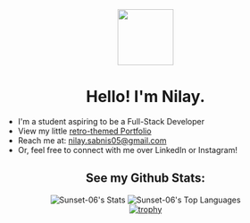 <div id="header" align="center">
  <img src="https://media.giphy.com/media/v1.Y2lkPTc5MGI3NjExeXJlZmFmZWQ0bXQxN3VkNWZmcHdveGU2MzhxMm1ldm9odXNzNnh1NCZlcD12MV9pbnRlcm5hbF9naWZfYnlfaWQmY3Q9Zw/3o6ZsZwsU65E0qcok8/giphy.gif" width="100"/>
  <h1>Hello! I'm Nilay.</h1>
</div>
<div>
  <ul>
    <li>I'm a student aspiring to be a Full-Stack Developer</li>
    <li>View my little <a href="https://sunset-06.github.io/">retro-themed Portfolio</a></li>
    <li>Reach me at: <a href="mailto:nilay.sabnis05@gmail.com">nilay.sabnis05@gmail.com</a></li>
    <li>Or, feel free to connect with  me over LinkedIn or Instagram!</li>
  </ul>
</div>
<div align="center">
  <h2>See my Github Stats:</h2>

   ![Sunset-06's Stats](https://github-readme-stats.vercel.app/api?username=Sunset-06&theme=monokai&show_icons=true&hide_border=true&count_private=true) 
   ![Sunset-06's Top Languages](https://github-readme-stats.vercel.app/api/top-langs/?username=Sunset-06&theme=monokai&show_icons=true&hide_border=true&layout=donut)  
   [![trophy](https://github-profile-trophy.vercel.app/?username=Sunset-06&theme=gruvbox&no-frame=true&margin-w=10)](https://github.com/ryo-ma/github-profile-trophy)
</div>
<!--
**Sunset-06/Sunset-06** is a ✨ _special_ ✨ repository because its `README.md` (this file) appears on your GitHub profile.

Here are some ideas to get you started:

- 🔭 I’m currently working on ...
- 🌱 I’m currently learning ...
- 👯 I’m looking to collaborate on ...
- 🤔 I’m looking for help with ...
- 💬 Ask me about ...
- 📫 How to reach me: ...
- 😄 Pronouns: ...
- ⚡ Fun fact: ...
-->
